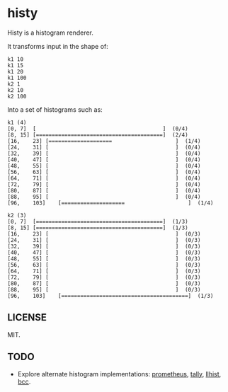 # histy

Histy is a histogram renderer.

It transforms input in the shape of:

```
k1 10
k1 15
k1 20
k1 100
k2 1
k2 10
k2 100
```

Into a set of histograms such as:

```
k1 (4)
[0,	7]	[                                        ]	(0/4)
[8,	15]	[========================================]	(2/4)
[16,	23]	[====================                    ]	(1/4)
[24,	31]	[                                        ]	(0/4)
[32,	39]	[                                        ]	(0/4)
[40,	47]	[                                        ]	(0/4)
[48,	55]	[                                        ]	(0/4)
[56,	63]	[                                        ]	(0/4)
[64,	71]	[                                        ]	(0/4)
[72,	79]	[                                        ]	(0/4)
[80,	87]	[                                        ]	(0/4)
[88,	95]	[                                        ]	(0/4)
[96,	103]	[====================                    ]	(1/4)

k2 (3)
[0,	7]	[========================================]	(1/3)
[8,	15]	[========================================]	(1/3)
[16,	23]	[                                        ]	(0/3)
[24,	31]	[                                        ]	(0/3)
[32,	39]	[                                        ]	(0/3)
[40,	47]	[                                        ]	(0/3)
[48,	55]	[                                        ]	(0/3)
[56,	63]	[                                        ]	(0/3)
[64,	71]	[                                        ]	(0/3)
[72,	79]	[                                        ]	(0/3)
[80,	87]	[                                        ]	(0/3)
[88,	95]	[                                        ]	(0/3)
[96,	103]	[========================================]	(1/3)
```

## LICENSE

MIT.

## TODO

* Explore alternate histogram implementations: [prometheus](https://github.com/prometheus/client_golang/blob/master/prometheus/histogram.go), [tally](https://github.com/uber-go/tally/blob/master/histogram.go), [llhist](https://github.com/circonus-labs/circonusllhist), [bcc](https://github.com/iovisor/bcc/blob/master/src/python/bcc/table.py).
